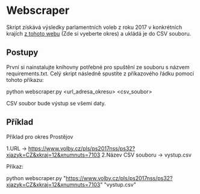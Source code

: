 # Webscraper

Skript získává výsledky parlamentních voleb z roku 2017 v konkrétních krajích [z tohoto webu](https://www.volby.cz/pls/ps2017nss/ps3?xjazyk=CZ) (Zde si vyeberte okres) a ukládá je do CSV souboru.

## Postupy

První si nainstalujte knihovny potřebné pro spuštění ze souboru s názvem requirements.txt. Celý skript následně spustíte z příkazového řádku pomocí tohoto příkazu:

python webscraper.py <url_adresa_okresu> <csv_soubor>

CSV soubor bude výstup se všemi daty.

## Příklad

Příklad pro okres Prostějov

  1.URL -> https://www.volby.cz/pls/ps2017nss/ps32?xjazyk=CZ&xkraj=12&xnumnuts=7103
  2.Název CSV souboru -> vystup.csv

Příkaz:

  python webscraper.py "https://www.volby.cz/pls/ps2017nss/ps32?xjazyk=CZ&xkraj=12&xnumnuts=7103" "vystup.csv"
